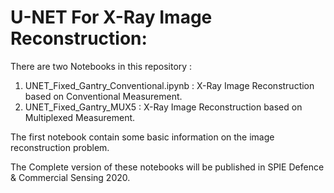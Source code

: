 # U-NET For X-Ray Image Reconstruction:
There are two Notebooks in this repository :

1) UNET_Fixed_Gantry_Conventional.ipynb : X-Ray Image Reconstruction based on Conventional Measurement.
2) UNET_Fixed_Gantry_MUX5 : X-Ray Image Reconstruction based on Multiplexed Measurement.

The first notebook contain some basic information on the image reconstruction problem. 

The Complete version of these notebooks will be published in SPIE Defence & Commercial Sensing 2020. 
